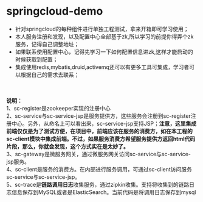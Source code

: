 ﻿# springcloud-demo
- 针对springcloud的每种组件进行单独工程测试，拿来开箱即可学习使用；
- 本人服务注册和发现，以及配置中心全部基于zk,所以学习的前提你得弄个zk服务，记得自己调整地址；
- 如果联系使用配置中心，记得先学习一下如何配置信息进zk,这样才能启动的时候获取到配置；
- 集成使用redis,mybatis,druid,activemq还可以有更多工具可集成，学习者可以根据自己的需求去联系；

<br><br>
<b>说明：</b>
<br>
1、sc-register是zookeeper实现的注册中心<br>
2、sc-service与sc-service-jsp是服务提供方，这些服务会注册到sc-register注册中心。另外，从命名上可以看出来，sc-service-jsp支持JSP；<b>注意，这里集成前端仅仅是为了测试方便，在项目中，前端应该在服务的消费方，如在本工程的sc-client模块中集成前端。不过，如果服务消费方希望服务提供方返回html代码片段，那么，你就会发现，这个方式实在是太妙了。</b><br>
3、sc-gateway是微服务网关，通过微服务网关访问sc-service与sc-service-jsp服务。<br>
4、sc-client是服务的消费方。在内部进行服务调用，可通过sc-client访问服务sc-service与sc-service-jsp。<br>
5、sc-trace是<b>链路调用日志</b>收集服务，通过zipkin收集。支持将收集到的链路日志信息保存到MySQL或者是ElasticSearch。当前代码是将调用日志保存到mysql

